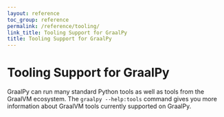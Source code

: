 ```yaml
---
layout: reference
toc_group: reference
permalink: /reference/tooling/
link_title: Tooling Support for GraalPy
title: Tooling Support for GraalPy
---
```


# Tooling Support for GraalPy

GraalPy can run many standard Python tools as well as tools from the GraalVM ecosystem.
The `graalpy --help:tools` command gives you more information about GraalVM tools currently supported on GraalPy.
